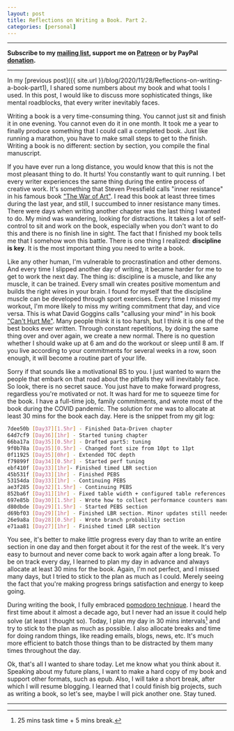 ```yaml
---
layout: post
title: Reflections on Writing a Book. Part 2.
categories: [personal]
---
```


------
**Subscribe to my [mailing list](https://mailchi.mp/4eb73720aafe/easyperf), support me on [Patreon](https://www.patreon.com/dendibakh) or by PayPal [donation](https://www.paypal.com/cgi-bin/webscr?cmd=_donations&business=TBM3NW8TKTT34&currency_code=USD&source=url).**

------

In my [previous post]({{ site.url }}/blog/2020/11/28/Reflections-on-writing-a-book-part1), I shared some numbers about my book and what tools I used. In this post, I would like to discuss more sophisticated things, like mental roadblocks, that every writer inevitably faces.

Writing a book is a very time-consuming thing. You cannot just sit and finish it in one evening. You cannot even do it in one month. It took me a year to finally produce something that I could call a completed book. Just like running a marathon, you have to make small steps to get to the finish. Writing a book is no different: section by section, you compile the final manuscript.

If you have ever run a long distance, you would know that this is not the most pleasant thing to do. It hurts! You constantly want to quit running. I bet every writer experiences the same thing during the entire process of creative work. It's something that Steven Pressfield calls "inner resistance" in his famous book ["The War of Art"](https://amzn.to/2VdIjjp). I read this book at least three times during the last year, and still, I succumbed to inner resistance many times. There were days when writing another chapter was the last thing I wanted to do. My mind was wandering, looking for distractions. It takes a lot of self-control to sit and work on the book, especially when you don't want to do this and there is no finish line in sight. The fact that I finished my book tells me that I somehow won this battle. There is one thing I realized: **discipline is key**. It is the most important thing you need to write a book.

Like any other human, I'm vulnerable to procrastination and other demons. And every time I slipped another day of writing, it became harder for me to get to work the next day. The thing is: discipline is a muscle, and like any muscle, it can be trained. Every small win creates positive momentum and builds the right wires in your brain. I found for myself that the discipline muscle can be developed through sport exercises. Every time I missed my workout, I'm more likely to miss my writing commitment that day, and vice versa. This is what David Goggins calls "callusing your mind" in his book ["Can't Hurt Me"](https://amzn.to/2HQ1w7X). Many people think it is too harsh, but I think it is one of the best books ever written. Through constant repetitions, by doing the same thing over and over again, we create a new normal. There is no question whether I should wake up at 6 am and do the workout or sleep until 8 am. If you live according to your commitments for several weeks in a row, soon enough, it will become a routine part of your life.

Sorry if that sounds like a motivational BS to you. I just wanted to warn the people that embark on that road about the pitfalls they will inevitably face. So look, there is no secret sauce. You just have to make forward progress, regardless you're motivated or not. It was hard for me to squeeze time for the book. I have a full-time job, family commitments, and wrote most of the book during the COVID pandemic. The solution for me was to allocate at least 30 mins for the book each day. Here is the snippet from my git log:

```bash
7dee50b [Day37][1.5hr] - Finished Data-Driven chapter
64d7cf9 [Day36][1hr] - Started tuning chapter
66ba17a [Day35][0.5hr] - Drafted part5: tuning
9f0b78a [Day35][0.5hr] - Changed font size from 10pt to 11pt
0f11925 [Day35][0hr] - Extended TOC depth
f79899f [Day34][0.5hr] - Started perf tuning
ebf410f [Day33][1hr]- Finished timed LBR section
45b531f [Day33][1hr] - Finished PEBS
53154da [Day33][1hr] - Continuing PEBS
ae3f285 [Day32][1.5hr] - Continuing PEBS
852ba6f [Day31][1hr] - Fixed table width + configured table references
697e85b [Day30][1.5hr] - Wrote how to collect performance counters manually
d80dbde [Day29][1.5hr] - Started PEBS section
d69bf03 [Day29][1hr] - Finished LBR section. Minor updates still needed
26e9a8a [Day28][0.5hr] - Wrote branch probability section
e71aa81 [Day27][1hr] - Finished timed LBR section
```

You see, it's better to make little progress every day than to write an entire section in one day and then forget about it for the rest of the week. It's very easy to burnout and never come back to work again after a long break. To be on track every day, I learned to plan my day in advance and always allocate at least 30 mins for the book. Again, I'm not perfect, and I missed many days, but I tried to stick to the plan as much as I could. Merely seeing the fact that you're making progress brings satisfaction and energy to keep going.

During writing the book, I fully embraced [pomodoro technique](https://en.wikipedia.org/wiki/Pomodoro_Technique). I heard the first time about it almost a decade ago, but I never had an issue it could help solve (at least I thought so). Today, I plan my day in 30 mins intervals[^1] and try to stick to the plan as much as possible. I also allocate breaks and time for doing random things, like reading emails, blogs, news, etc. It's much more efficient to batch those things than to be distracted by them many times throughout the day.

Ok, that's all I wanted to share today. Let me know what you think about it. Speaking about my future plans, I want to make a hard copy of my book and support other formats, such as epub. Also, I will take a short break, after which I will resume blogging. I learned that I could finish big projects, such as writing a book, so let's see, maybe I will pick another one. Stay tuned.

---

[^1]: 25 mins task time + 5 mins break.
